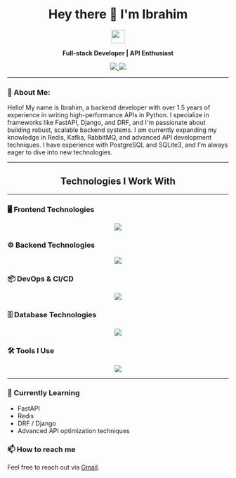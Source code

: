 <h1 align="center">Hey there 👋 I'm Ibrahim</h1>
<p align="center">
  <img src="https://media.giphy.com/media/hvRJCLFzcasrR4ia7z/giphy.gif" width="30px" height="30px">
</p>



<p align="center">
  <strong>Full-stack Developer | API Enthusiast</strong>
</p>

<p align="center">
  <a href="wendypython17@gmail.com" target="_blank">
    <img src="https://img.shields.io/badge/Gmail-D14836?style=for-the-badge&logo=gmail&logoColor=white" />
  </a>
  <a href="https://github.com/Frengocode" target="_blank">
    <img src="https://img.shields.io/badge/GitHub-181717?style=for-the-badge&logo=github&logoColor=white" />
  </a>
</p>

---

### 💫 About Me:
Hello! My name is Ibrahim, a backend developer with over 1.5 years of experience in writing high-performance APIs in Python. I specialize in frameworks like FastAPI, Django, and DRF, and I'm passionate about building robust, scalable backend systems. I am currently expanding my knowledge in Redis, Kafka, RabbitMQ, and advanced API development techniques. I have experience with PostgreSQL and SQLite3, and I’m always eager to dive into new technologies.

---

<div align="center">
  <h2>Technologies I Work With</h2>
</div>

---

### 🖥️ Frontend Technologies
<p align="center">
  <a href="https://skillicons.dev">
    <img src="https://skillicons.dev/icons?i=javascript,react,html,css,bootstrap" />
  </a>
</p>

### ⚙️ Backend Technologies
<p align="center">
  <a href="https://skillicons.dev">
    <img src="https://skillicons.dev/icons?i=django,py,fastapi,redis, rabbitmq" />
  </a>
</p>

### 📦 DevOps & CI/CD
<p align="center">
  <a href="https://skillicons.dev">
    <img src="https://skillicons.dev/icons?i=docker,githubactions" />
  </a>
</p>

### 🗄️ Database Technologies
<p align="center">
  <a href="https://skillicons.dev">
    <img src="https://skillicons.dev/icons?i=postgresql,sqlite" />
  </a>
</p>

### 🛠️ Tools I Use
<p align="center">
  <a href="https://skillicons.dev">
    <img src="https://skillicons.dev/icons?i=git,github,vscode,gmail,bash,stackoverflow" />
  </a>
</p>

---

### 🌱 Currently Learning

- FastAPI
- Redis
- DRF / Django
- Advanced API optimization techniques

### 📫 How to reach me
Feel free to reach out via [Gmail](wendypython17@gmail.com).




